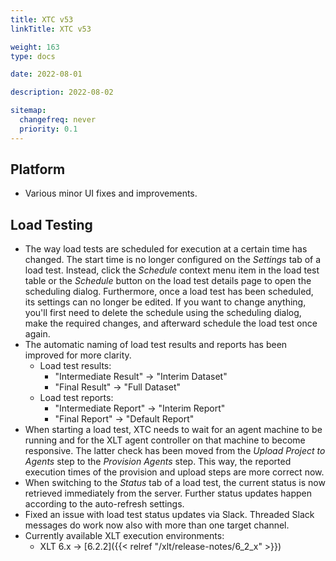 ```yaml
---
title: XTC v53
linkTitle: XTC v53

weight: 163
type: docs

date: 2022-08-01

description: 2022-08-02

sitemap:
  changefreq: never
  priority: 0.1
---
```


## Platform

* Various minor UI fixes and improvements.


## Load Testing

* The way load tests are scheduled for execution at a certain time has changed. The start time is no longer configured on the *Settings* tab of a load test. Instead, click the *Schedule* context menu item in the load test table or the *Schedule* button on the load test details page to open the scheduling dialog. Furthermore, once a load test has been scheduled, its settings can no longer be edited. If you want to change anything, you'll first need to delete the schedule using the scheduling dialog, make the required changes, and afterward schedule the load test once again.
* The automatic naming of load test results and reports has been improved for more clarity.
    * Load test results:
        * "Intermediate Result" → "Interim Dataset"
        * "Final Result" → "Full Dataset"
    * Load test reports:
        * "Intermediate Report" → "Interim Report"
        * "Final Report" → "Default Report"
* When starting a load test, XTC needs to wait for an agent machine to be running and for the XLT agent controller on that machine to become responsive. The latter check  has been moved from the *Upload Project to Agents* step to the *Provision Agents* step. This way, the reported execution times of the provision and upload steps are more correct now.
* When switching to the *Status* tab of a load test, the current status is now retrieved immediately from the server. Further status updates happen according to the auto-refresh settings.
* Fixed an issue with load test status updates via Slack. Threaded Slack messages do work now also with more than one target channel.
* Currently available XLT execution environments:
    * XLT 6.x → [6.2.2]({{< relref "/xlt/release-notes/6_2_x" >}})
